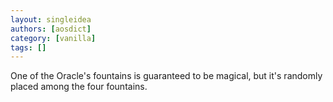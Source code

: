 ```yaml
---
layout: singleidea
authors: [aosdict]
category: [vanilla]
tags: []
---
```

One of the Oracle's fountains is guaranteed to be magical, but it's randomly placed among the four fountains.
